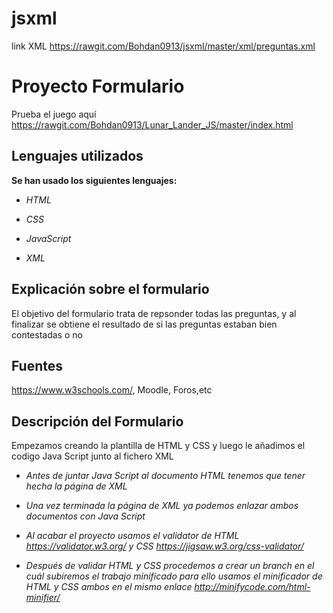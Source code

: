 # jsxml

link XML https://rawgit.com/Bohdan0913/jsxml/master/xml/preguntas.xml


# Proyecto Formulario

Prueba el juego aquí https://rawgit.com/Bohdan0913/Lunar_Lander_JS/master/index.html

## Lenguajes utilizados
**Se han usado los siguientes lenguajes:**

+ *HTML*

+ *CSS*

+ *JavaScript*

+ *XML*

## Explicación sobre el formulario

El objetivo del formulario trata de repsonder todas las preguntas, y al finalizar se obtiene el resultado de si las preguntas estaban bien contestadas o no

## Fuentes

https://www.w3schools.com/, Moodle, Foros,etc

## Descripción del Formulario

Empezamos creando la plantilla de HTML y CSS y luego le añadimos el codigo Java Script junto al fichero XML

+ *Antes de juntar Java Script al documento HTML tenemos que tener hecha la página de XML*

+ *Una vez terminada la página de XML ya podemos enlazar ambos documentos con Java Script*

+ *Al acabar el proyecto usamos el validator de HTML https://validator.w3.org/ y CSS https://jigsaw.w3.org/css-validator/*

+ *Después de validar HTML y CSS procedemos a crear un branch en el cuál subiremos el trabajo minificado para ello usamos el minificador de HTML y CSS ambos en el mismo enlace http://minifycode.com/html-minifier/*

